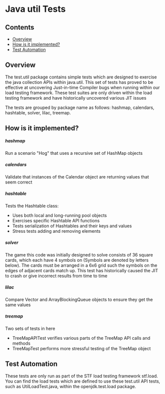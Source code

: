 Java util Tests
===============

## Contents

  * [Overview](#overview)
  * [How is it implemented?](#how-is-it-implemented)
  * [Test Automation](#test-automation)

## Overview

The test.util package contains simple tests which are designed to exercise the java collection APIs within java.util. This set of tests has proved to be effective at uncovering Just-in-time Compiler bugs when running within our load testing framework.  These test suites are only driven within the load testing framework and have historically uncovered various JIT issues

The tests are grouped by package name as follows: hashmap, calendars, hashtable, solver, lilac, treemap.

## How is it implemented?

##### hashmap

Run a scenario "Hog" that uses a recursive set of HashMap objects

##### calendars

Validate that instances of the Calendar object are returning values that seem correct

##### hashtable

Tests the Hashtable class:
* Uses both local and long-running pool objects
* Exercises specific Hashtable API functions
* Tests serialization of Hashtables and their keys and values
* Stress tests adding and removing elements

##### solver

The game this code was initially designed to solve consists of 36 square cards, which each have 4 symbols on (Symbols are denoted by letters below).  The cards must be arranged in a 6x6 grid such the symbols on the edges of adjacent cards match up. This test has historically caused the JIT to crash or give incorrect results from time to time

##### lilac

Compare Vector and ArrayBlockingQueue objects to ensure they get the same values

##### treemap

Two sets of tests in here
* TreeMapAPITest verifies various parts of the TreeMap API calls and methods
* TreeMapTest performs more stressful testing of the TreeMap object

## Test Automation

These tests are only run as part of the STF load testing framework stf.load. You can find the load tests which are defined to use these test.util API tests, such as UtilLoadTest.java, within the openjdk.test.load package.
